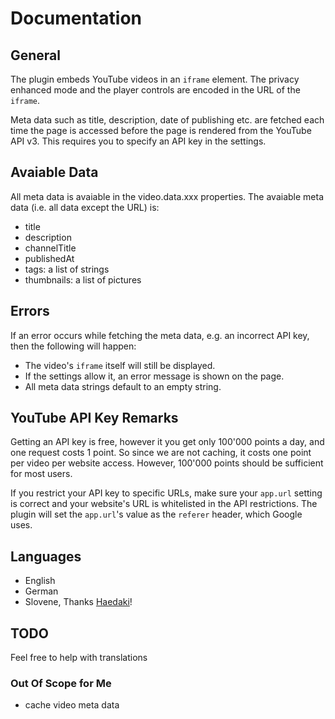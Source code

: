 # Documentation

## General

The plugin embeds YouTube videos in an `iframe` element. The privacy enhanced mode and the player controls are encoded in the URL of the `iframe`.

Meta data such as title, description, date of publishing etc. are fetched each time the page is accessed before the page is rendered from the YouTube API v3. This requires you to specify an API key in the settings.

## Avaiable Data

All meta data is avaiable in the video.data.xxx properties. The avaiable meta data (i.e. all data except the URL) is:

- title
- description
- channelTitle
- publishedAt
- tags: a list of strings
- thumbnails: a list of pictures

## Errors

If an error occurs while fetching the meta data, e.g. an incorrect API key, then the following will happen:

- The video's `iframe` itself will still be displayed.
- If the settings allow it, an error message is shown on the page.
- All meta data strings default to an empty string.

## YouTube API Key Remarks

Getting an API key is free, however it you get only 100'000 points a day, and one request costs 1 point. So since we are not caching, it costs one point per video per website access. However, 100'000 points should be sufficient for most users.

If you restrict your API key to specific URLs, make sure your `app.url` setting is correct and your website's URL is whitelisted in the API restrictions. The plugin will set the `app.url`'s value as the `referer` header, which Google uses.

## Languages

- English
- German
- Slovene, Thanks [Haedaki](https://github.com/Haedaki)!

## TODO

Feel free to help with translations

### Out Of Scope for Me

- cache video meta data
